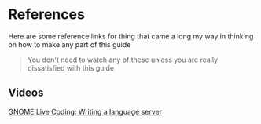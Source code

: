 # References
Here are some reference links for thing that came a long my
way in thinking on how to make any part of this guide

> You don't need to watch any of these unless you are really
dissatisfied with this guide


## Videos
[GNOME Live Coding: Writing a language server](https://www.youtube.com/watch?v=eKIRFK5xqTQ)

